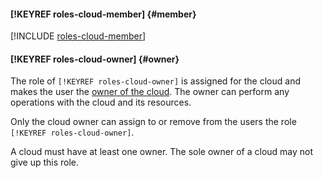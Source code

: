 #### [!KEYREF roles-cloud-member] {#member}

[!INCLUDE [roles-cloud-member](roles-cloud-member.md)]

#### [!KEYREF roles-cloud-owner] {#owner}

The role of `[!KEYREF roles-cloud-owner]` is assigned for the cloud and makes the user the [owner of the cloud](../resource-manager/concepts/resources-hierarchy.md#owner). The owner can perform any operations with the cloud and its resources.

Only the cloud owner can assign to or remove from the users the role `[!KEYREF roles-cloud-owner]`.

A cloud must have at least one owner. The sole owner of a cloud may not give up this role.

